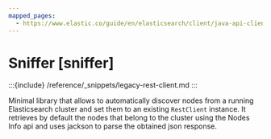 ```yaml
---
mapped_pages:
  - https://www.elastic.co/guide/en/elasticsearch/client/java-api-client/current/sniffer.html
---
```


# Sniffer [sniffer]

:::{include} /reference/_snippets/legacy-rest-client.md
:::

Minimal library that allows to automatically discover nodes from a running Elasticsearch cluster and set them to an existing `RestClient` instance. It retrieves by default the nodes that belong to the cluster using the Nodes Info api and uses jackson to parse the obtained json response.





